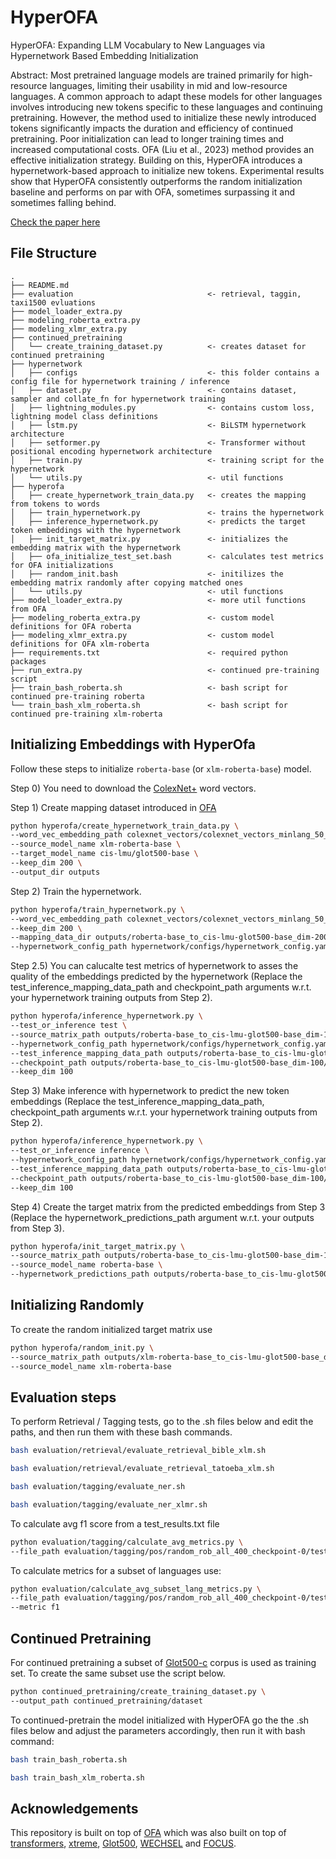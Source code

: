 # HyperOFA

HyperOFA: Expanding LLM Vocabulary to New Languages via Hypernetwork Based Embedding Initialization

Abstract:
Most pretrained language models are trained primarily for high-resource languages, limiting their usability in mid and low-resource languages. A common approach to adapt these models for other languages involves introducing new tokens specific to these languages and continuing pretraining. However, the method used to initialize these newly introduced tokens significantly impacts the duration and efficiency of continued pretraining. Poor initialization can lead to longer training times and increased computational costs. OFA (Liu et al., 2023) method provides an effective initialization strategy. Building on this, HyperOFA introduces a hypernetwork-based approach to initialize new tokens. Experimental results show that HyperOFA consistently outperforms the random initialization baseline and performs on par with OFA, sometimes surpassing it and sometimes falling behind.

[Check the paper here](tbd)

## File Structure

```
.
├── README.md
├── evaluation							    <- retrieval, taggin, taxi1500 evluations
├── model_loader_extra.py
├── modeling_roberta_extra.py
├── modeling_xlmr_extra.py
├── continued_pretraining
│   └── create_training_dataset.py          <- creates dataset for continued pretraining
├── hypernetwork
│   ├── configs							    <- this folder contains a config file for hypernetwork training / inference
│   ├── dataset.py						    <- contains dataset, sampler and collate_fn for hypernetwork training
│   ├── lightning_modules.py			    <- contains custom loss, lightning model class definitions
│   ├── lstm.py							    <- BiLSTM hypernetwork architecture
│   ├── setformer.py					    <- Transformer without positional encoding hypernetwork architecture
│   ├── train.py						    <- training script for the hypernetwork
│   └── utils.py						    <- util functions
├── hyperofa
│   ├── create_hypernetwork_train_data.py	<- creates the mapping from tokens to words
│   ├── train_hypernetwork.py			    <- trains the hypernetwork
│   ├── inference_hypernetwork.py		    <- predicts the target token embeddings with the hypernetwork
│   ├── init_target_matrix.py			    <- initializes the embedding matrix with the hypernetwork
│   ├── ofa_initialize_test_set.bash        <- calculates test metrics for OFA initializations
│   ├── random_init.bash				    <- initilizes the embedding matrix randomly after copying matched ones
│   └── utils.py						    <- util functions
├── model_loader_extra.py				    <- more util functions from OFA
├── modeling_roberta_extra.py			    <- custom model definitions for OFA roberta
├── modeling_xlmr_extra.py				    <- custom model definitions for OFA xlm-roberta
├── requirements.txt					    <- required python packages
├── run_extra.py						    <- continued pre-training script
├── train_bash_roberta.sh				    <- bash script for continued pre-training roberta
└── train_bash_xlm_roberta.sh			    <- bash script for continued pre-training xlm-roberta
```

## Initializing Embeddings with HyperOfa

Follow these steps to initialize `roberta-base` (or `xlm-roberta-base`) model.

Step 0) You need to download the [ColexNet+](https://github.com/cisnlp/ColexificationNet) word vectors.

Step 1) Create mapping dataset introduced in [OFA](https://github.com/cisnlp/ofa)
```bash
python hyperofa/create_hypernetwork_train_data.py \
--word_vec_embedding_path colexnet_vectors/colexnet_vectors_minlang_50_200_10_updated.wv \
--source_model_name xlm-roberta-base \
--target_model_name cis-lmu/glot500-base \
--keep_dim 200 \
--output_dir outputs
```

Step 2) Train the hypernetwork.
```bash
python hyperofa/train_hypernetwork.py \
--word_vec_embedding_path colexnet_vectors/colexnet_vectors_minlang_50_200_10_updated.wv \
--keep_dim 200 \
--mapping_data_dir outputs/roberta-base_to_cis-lmu-glot500-base_dim-200/mapping_data \
--hypernetwork_config_path hypernetwork/configs/hypernetwork_config.yaml
```

Step 2.5) You can calucalte test metrics of hypernetwork to asses the quality of the embeddings predicted by the hypernetwork (Replace the test_inference_mapping_data_path and checkpoint_path arguments w.r.t. your hypernetwork training outputs from Step 2).
```bash
python hyperofa/inference_hypernetwork.py \
--test_or_inference test \
--source_matrix_path outputs/roberta-base_to_cis-lmu-glot500-base_dim-100/mapping_data/source_matrix.npy \
--hypernetwork_config_path hypernetwork/configs/hypernetwork_config.yaml \
--test_inference_mapping_data_path outputs/roberta-base_to_cis-lmu-glot500-base_dim-100/hypernetwork_training_logs/2025-01-09_01-21-32/test_mapping_set.pkl \
--checkpoint_path outputs/roberta-base_to_cis-lmu-glot500-base_dim-100/hypernetwork_training_logs/2025-01-09_01-21-32/checkpoints/model-epoch=39.ckpt \
--keep_dim 100
```

Step 3) Make inference with hypernetwork to predict the new token embeddings (Replace the test_inference_mapping_data_path, checkpoint_path arguments w.r.t. your hypernetwork training outputs from Step 2).
```bash
python hyperofa/inference_hypernetwork.py \
--test_or_inference inference \
--hypernetwork_config_path hypernetwork/configs/hypernetwork_config.yaml \
--test_inference_mapping_data_path outputs/roberta-base_to_cis-lmu-glot500-base_dim-100/mapping_data/target_subword_to_word_mapping.pkl \
--checkpoint_path outputs/roberta-base_to_cis-lmu-glot500-base_dim-100/hypernetwork_training_logs/2025-01-08_16-35-12/checkpoints/model-epoch=119.ckpt \
--keep_dim 100
```

Step 4) Create the target matrix from the predicted embeddings from Step 3 (Replace the hypernetwork_predictions_path argument w.r.t. your outputs from Step 3). 
```bash
python hyperofa/init_target_matrix.py \
--source_matrix_path outputs/roberta-base_to_cis-lmu-glot500-base_dim-100/mapping_data/source_matrix.npy \
--source_model_name roberta-base \
--hypernetwork_predictions_path outputs/roberta-base_to_cis-lmu-glot500-base_dim-100/hypernetwork_training_logs/2025-01-02_13-50-08/inference_logs/prediction_dict.pkl
```

## Initializing Randomly

To create the random initialized target matrix use
```bash
python hyperofa/random_init.py \
--source_matrix_path outputs/xlm-roberta-base_to_cis-lmu-glot500-base_dim-200/mapping_data/source_matrix.npy \
--source_model_name xlm-roberta-base
```

## Evaluation steps

To perform Retrieval / Tagging tests, go to the .sh files below and edit the paths, and then run them with these bash commands.
```bash
bash evaluation/retrieval/evaluate_retrieval_bible_xlm.sh
```

```bash
bash evaluation/retrieval/evaluate_retrieval_tatoeba_xlm.sh
```

```bash
bash evaluation/tagging/evaluate_ner.sh
```

```bash
bash evaluation/tagging/evaluate_ner_xlmr.sh
```

To calculate avg f1 score from a test_results.txt file
```bash
python evaluation/tagging/calculate_avg_metrics.py \
--file_path evaluation/tagging/pos/random_rob_all_400_checkpoint-0/test_results.txt
```

To calculate metrics for a subset of languages use:
```bash
python evaluation/calculate_avg_subset_lang_metrics.py \
--file_path evaluation/tagging/pos/random_rob_all_400_checkpoint-0/test_results.txt \
--metric f1
```

## Continued Pretraining

For continued pretraining a subset of [Glot500-c](https://github.com/cisnlp/Glot500) corpus is used as training set.
To create the same subset use the script below.
```bash
python continued_pretraining/create_training_dataset.py \
--output_path continued_pretraining/dataset
```

To continued-pretrain the model initialized with HyperOFA go the the .sh files below and adjust the parameters accordingly, then run it with bash command:
```bash
bash train_bash_roberta.sh
```
```bash
bash train_bash_xlm_roberta.sh
```

## Acknowledgements

This repository is built on top of [OFA](https://github.com/cisnlp/ofa) which was also built on top of [transformers](https://github.com/huggingface/transformers), [xtreme](https://github.com/google-research/xtreme), [Glot500](https://github.com/cisnlp/Glot500), [WECHSEL](https://github.com/CPJKU/wechsel) and [FOCUS](https://github.com/konstantinjdobler/focus).
